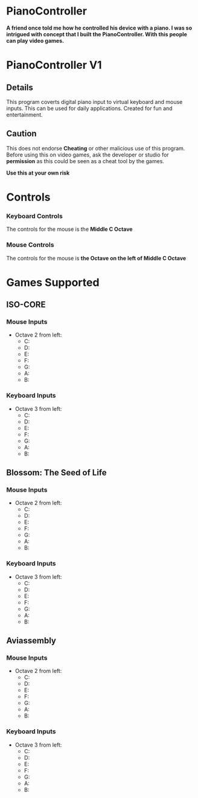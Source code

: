 # PianoController

**A friend once told me how he controlled his device with a piano.
I was so intrigued with concept that I built the **PianoController**.
With this people can play video games.**

# PianoController V1

## Details

This program coverts digital piano input to virtual keyboard
and mouse inputs. This can be used for daily applications.
Created for fun and entertainment.

## Caution

This does not endorse **Cheating** or other malicious use of
this program. Before using this on video games, ask the
developer or studio for **permission** as this could be seen as
a cheat tool by the games.

**Use this at your own risk**

# Controls

### Keyboard Controls

The controls for the mouse is the **Middle C Octave**

### Mouse Controls

The controls for the mouse is **the Octave on the left of Middle C Octave**

# Games Supported

## ISO-CORE

### Mouse Inputs

- Octave 2 from left:
    - C:
    - D:
    - E:
    - F:
    - G:
    - A:
    - B:

### Keyboard Inputs

- Octave 3 from left:
    - C:
    - D:
    - E:
    - F:
    - G:
    - A:
    - B:

## Blossom: The Seed of Life

### Mouse Inputs

- Octave 2 from left:
    - C:
    - D:
    - E:
    - F:
    - G:
    - A:
    - B:

### Keyboard Inputs

- Octave 3 from left:
    - C:
    - D:
    - E:
    - F:
    - G:
    - A:
    - B:

## Aviassembly

### Mouse Inputs

- Octave 2 from left:
    - C:
    - D:
    - E:
    - F:
    - G:
    - A:
    - B:

### Keyboard Inputs

- Octave 3 from left:
    - C:
    - D:
    - E:
    - F:
    - G:
    - A:
    - B: 